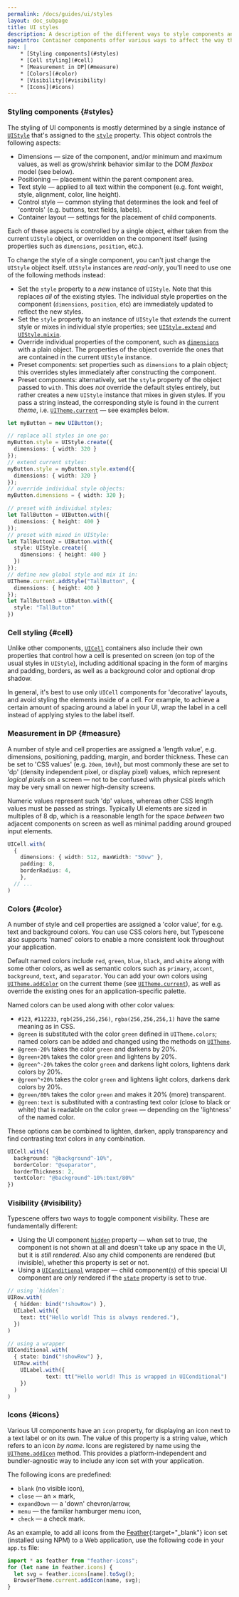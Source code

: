 ```yaml
---
permalink: /docs/guides/ui/styles
layout: doc_subpage
title: UI styles
description: A description of the different ways to style components and groups of components.
pageintro: Container components offer various ways to affect the way they are rendered on screen.
nav: |
    * [Styling components](#styles)
    * [Cell styling](#cell)
    * [Measurement in DP](#measure)
    * [Colors](#color)
    * [Visibility](#visibility)
    * [Icons](#icons)
---
```


### Styling components {#styles}

The styling of UI components is mostly determined by a single instance of [`UIStyle`](/docs/ref/UIStyle) that's assigned to the [`style`](/docs/ref/UIComponent#UIComponent:style) property. This object controls the following aspects:

* Dimensions — size of the component, and/or minimum and maximum values, as well as grow/shrink behavior similar to the DOM *flexbox* model (see below).
* Positioning — placement within the parent component area.
* Text style — applied to all text within the component (e.g. font weight, style, alignment, color, line height).
* Control style — common styling that determines the look and feel of 'controls' (e.g. buttons, text fields, labels).
* Container layout — settings for the placement of child components.

Each of these aspects is controlled by a single object, either taken from the current `UIStyle` object, or overridden on the component itself (using properties such as `dimensions`, `position`, etc.).

To change the style of a single component, you can't just change the `UIStyle` object itself. `UIStyle` instances are *read-only*, you'll need to use one of the following methods instead:

* Set the `style` property to a *new* instance of `UIStyle`. Note that this replaces *all* of the existing styles. The individual style properties on the component (`dimensions`, `position`, etc) are immediately updated to reflect the new styles.
* Set the `style` property to an instance of `UIStyle` that *extends* the current style or mixes in individual style properties; see [`UIStyle.extend`](/docs/ref/UIStyle#UIStyle:extend) and [`UIStyle.mixin`](/docs/ref/UIStyle#UIStyle:mixin).
* Override individual properties of the component, such as [`dimensions`](/docs/ref/UIComponent#UIComponent:dimensions) with a plain object. The properties of the object override the ones that are contained in the current `UIStyle` instance.
* Preset components: set properties such as `dimensions` to a plain object; this overrides styles immediately after constructing the component.
* Preset components: alternatively, set the `style` property of the object passed to `with`. This does *not* override the default styles entirely, but rather creates a new `UIStyle` instance that mixes in given styles. If you pass a string instead, the corresponding style is found in the current *theme*, i.e. [`UITheme.current`](/docs/ref/UITheme#UITheme:current) — see examples below.

```typescript
let myButton = new UIButton();

// replace all styles in one go:
myButton.style = UIStyle.create({
  dimensions: { width: 320 }
});
// extend current styles:
myButton.style = myButton.style.extend({
  dimensions: { width: 320 }
});
// override individual style objects:
myButton.dimensions = { width: 320 };

// preset with individual styles:
let TallButton = UIButton.with({
  dimensions: { height: 400 }
});
// preset with mixed in UIStyle:
let TallButton2 = UIButton.with({
  style: UIStyle.create({
    dimensions: { height: 400 }
  })
});
// define new global style and mix it in:
UITheme.current.addStyle("TallButton", {
  dimensions: { height: 400 }
});
let TallButton3 = UIButton.with({
  style: "TallButton"
})
```

### Cell styling {#cell}

Unlike other components, [`UICell`](/docs/ref/UICell) containers also include their own properties that control how a cell is presented on screen (on top of the usual styles in `UIStyle`), including additional spacing in the form of margins and padding, borders, as well as a background color and optional drop shadow.

In general, it's best to use only `UICell` components for 'decorative' layouts, and avoid styling the elements inside of a cell. For example, to achieve a certain amount of spacing around a label in your UI, wrap the label in a cell instead of applying styles to the label itself.

### Measurement in DP {#measure}

A number of style and cell properties are assigned a 'length value', e.g. dimensions, positioning, padding, margin, and border thickness. These can be set to 'CSS values' (e.g. `20em`, `10vh`), but most commonly these are set to 'dp' (density independent pixel, or display pixel) values, which represent *logical pixels* on a screen — not to be confused with physical pixels which may be very small on newer high-density screens.

Numeric values represent such 'dp' values, whereas other CSS length values must be passed as strings. Typically UI elements are sized in multiples of 8 dp, which is a reasonable length for the space *between* two adjacent components on screen as well as minimal padding around grouped input elements.

```typescript
UICell.with(
  {
    dimensions: { width: 512, maxWidth: "50vw" },
    padding: 8,
    borderRadius: 4,
	},
  // ...
)
```

### Colors {#color}

A number of style and cell properties are assigned a 'color value', for e.g. text and background colors. You can use CSS colors here, but Typescene also supports 'named' colors to enable a more consistent look throughout your application.

Default named colors include `red`, `green`, `blue`, `black`, and `white` along with some other colors, as well as semantic colors such as `primary`, `accent`, `background`, `text`, and `separator`. You can add your own colors using [`UITheme.addColor`](/docs/ref/UITheme#UITheme:addColor) on the current theme (see [`UITheme.current`](/docs/ref/UITheme#UITheme:current)), as well as override the existing ones for an application-specific palette.

Named colors can be used along with other color values:

* `#123`, `#112233`, `rgb(256,256,256)`, `rgba(256,256,256,1)` have the same meaning as in CSS.
* `@green` is substituted with the color `green` defined in `UITheme.colors`; named colors can be added and changed using the methods on [`UITheme`](/docs/ref/UITheme).
* `@green-20%` takes the color `green` and darkens by 20%.
* `@green+20%` takes the color `green` and lightens by 20%.
* `@green^-20%` takes the color `green` and darkens light colors, lightens dark colors by 20%.
* `@green^+20%` takes the color `green` and lightens light colors, darkens dark colors by 20%.
* `@green/80%` takes the color `green` and makes it 20% (more) transparent.
* `@green:text` is substituted with a contrasting text color (close to black or white) that is readable on the color `green` — depending on the 'lightness' of the named color.

These options can be combined to lighten, darken, apply transparency and find contrasting text colors in any combination.

```typescript
UICell.with({
  background: "@background^-10%",
  borderColor: "@separator",
  borderThickness: 2,
  textColor: "@background^-10%:text/80%"
})
```

### Visibility {#visibility}

Typescene offers two ways to toggle component visibility. These are fundamentally different:

* Using the UI component [`hidden`](/docs/ref/UIComponent#UIComponent:hidden) property — when set to true, the component is not shown at all and doesn't take up any space in the UI, but it is *still rendered*. Also any child components are rendered (but invisible), whether this property is set or not.
* Using a [`UIConditional`](/docs/ref/UIConditional) wrapper — child component(s) of this special UI component are *only* rendered if the [`state`](/docs/ref/UIConditional#UIConditional:state) property is set to true.

```typescript
// using `hidden`:
UIRow.with(
  { hidden: bind("!showRow") },
  UILabel.with({
    text: tt("Hello world! This is always rendered."),
  })
)

// using a wrapper
UIConditional.with(
  { state: bind("!showRow") },
  UIRow.with(
  	UILabel.with({
			text: tt("Hello world! This is wrapped in UIConditional")
    })
  )
)
```

### Icons {#icons}

Various UI components have an `icon` property, for displaying an icon next to a text label or on its own. The value of this property is a string value, which refers to an icon *by name*. Icons are registered by name using the [`UITheme.addIcon`](/docs/ref/UITheme#UITheme:addIcon) method. This provides a platform-independent and bundler-agnostic way to include any icon set with your application.

The following icons are predefined:

* `blank` (no visible icon),
* `close` — an &times; mark,
* `expandDown` — a 'down' chevron/arrow,
* `menu` — the familiar hamburger menu icon,
* `check` — a check mark.

As an example, to add all icons from the [Feather](https://feathericons.com/){:target="_blank"} icon set (installed using NPM) to a Web application, use the following code in your `app.ts` file:

```typescript
import * as feather from "feather-icons";
for (let name in feather.icons) {
  let svg = feather.icons[name].toSvg();
  BrowserTheme.current.addIcon(name, svg);
}
```
